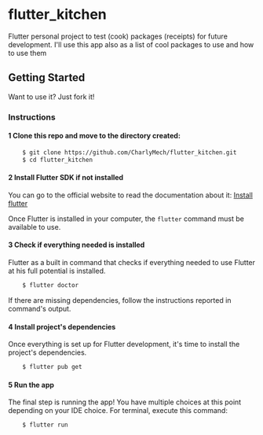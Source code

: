 # flutter_kitchen

Flutter personal project to test (cook) packages (receipts) for future development. I'll use this app also as a list of cool packages to use and how to use them

## Getting Started

Want to use it? Just fork it!

### Instructions

#### 1 Clone this repo and move to the directory created:

```bash
	$ git clone https://github.com/CharlyMech/flutter_kitchen.git
	$ cd flutter_kitchen
```

#### 2 Install Flutter SDK if not installed

You can go to the official website to read the documentation about it: [Install flutter](https://docs.flutter.dev/get-started/install)

Once Flutter is installed in your computer, the `flutter` command must be available to use.

#### 3 Check if everything needed is installed

Flutter as a built in command that checks if everything needed to use Flutter at his full potential is installed.

```bash
	$ flutter doctor
```

If there are missing dependencies, follow the instructions reported in command's output.

#### 4 Install project's dependencies

Once everything is set up for Flutter development, it's time to install the project's dependencies.

```bash
	$ flutter pub get
```

#### 5 Run the app

The final step is running the app! You have multiple choices at this point depending on your IDE choice. For terminal, execute this command:

```bash
	$ flutter run
```
